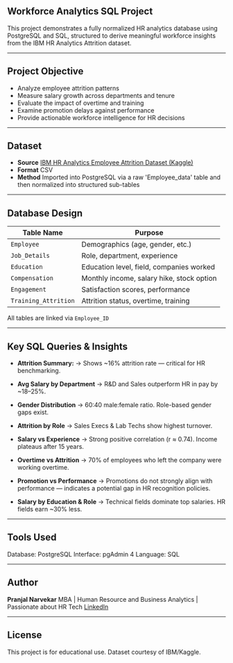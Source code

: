 ## Workforce Analytics SQL Project
This project demonstrates a fully normalized HR analytics database using PostgreSQL and SQL, structured to derive meaningful workforce insights from the IBM HR Analytics Attrition dataset.

---

## Project Objective
- Analyze employee attrition patterns
- Measure salary growth across departments and tenure
- Evaluate the impact of overtime and training
- Examine promotion delays against performance
- Provide actionable workforce intelligence for HR decisions

---

## Dataset
- **Source**  [IBM HR Analytics Employee Attrition Dataset (Kaggle)](https://www.kaggle.com/datasets/pavansubhasht/ibm-hr-analytics-attrition-dataset)
- **Format**  CSV
- **Method**  Imported into PostgreSQL via a raw 'Employee_data' table and then normalized into structured sub-tables

---

## Database Design

| Table Name           | Purpose                                   |
|----------------------|-------------------------------------------|
| `Employee`           | Demographics (age, gender, etc.)          |
| `Job_Details`        | Role, department, experience              |
| `Education`          | Education level, field, companies worked  |
| `Compensation`       | Monthly income, salary hike, stock option |
| `Engagement`         | Satisfaction scores, performance          |
| `Training_Attrition` | Attrition status, overtime, training      |

 All tables are linked via `Employee_ID`

---

## Key SQL Queries & Insights

- **Attrition Summary:**
→ Shows ~16% attrition rate — critical for HR benchmarking.

- **Avg Salary by Department**
→ R&D and Sales outperform HR in pay by ~18–25%.

- **Gender Distribution**
→ 60:40 male:female ratio. Role-based gender gaps exist.

- **Attrition by Role**
→ Sales Execs & Lab Techs show highest turnover.

- **Salary vs Experience**
→ Strong positive correlation (r ≈ 0.74). Income plateaus after 15 years.

- **Overtime vs Attrition**
→ 70% of employees who left the company were working overtime.

- **Promotion vs Performance**
→ Promotions do not strongly align with performance — indicates a potential gap in HR recognition policies.

- **Salary by Education & Role**
→ Technical fields dominate top salaries. HR fields earn ~30% less.

---

## Tools Used

Database: PostgreSQL
Interface: pgAdmin 4
Language: SQL

---

## Author

**Pranjal Narvekar**
MBA | Human Resource and Business Analytics | Passionate about HR Tech
[LinkedIn](https://www.linkedin.com/in/pranjalnnarvekar24)

---

## License
This project is for educational use. Dataset courtesy of IBM/Kaggle.
